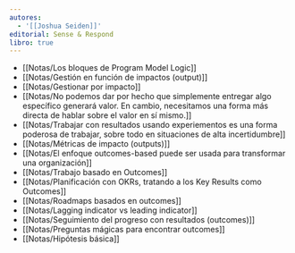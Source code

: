 ```yaml
---
autores:
  - '[[Joshua Seiden]]'
editorial: Sense & Respond
libro: true
---
```

- [[Notas/Los bloques de Program Model Logic]]
- [[Notas/Gestión en función de impactos (output)]]
- [[Notas/Gestionar por impacto]]
- [[Notas/No podemos dar por hecho que simplemente entregar algo específico generará valor. En cambio, necesitamos una forma más directa de hablar sobre el valor en sí mismo.]]
- [[Notas/Trabajar con resultados usando experiementos es una forma poderosa de trabajar, sobre todo en situaciones de alta incertidumbre]]
- [[Notas/Métricas de impacto (outputs)]]
- [[Notas/El enfoque outcomes-based puede ser usada para transformar una organización]]
- [[Notas/Trabajo basado en Outcomes]]
- [[Notas/Planificación con OKRs, tratando a los Key Results como Outcomes]]
- [[Notas/Roadmaps basados en outcomes]]
- [[Notas/Lagging indicator vs leading indicator]]
- [[Notas/Seguimiento del progreso con resultados (outcomes)]]
- [[Notas/Preguntas mágicas para encontrar outcomes]]
- [[Notas/Hipótesis básica]]
